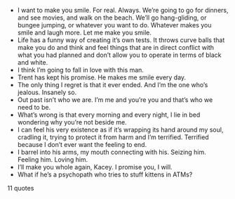  - I want to make you smile. For real. Always. We’re going to go for dinners, and see movies, and walk on the beach. We’ll go hang-gliding, or bungee jumping, or whatever you want to do. Whatever makes you smile and laugh more. Let me make you smile.
 - Life has a funny way of creating it’s own tests. It throws curve balls that make you do and think and feel things that are in direct conflict with what you had planned and don’t allow you to operate in terms of black and white.
 - I think I’m going to fall in love with this man.
 - Trent has kept his promise. He makes me smile every day.
 - The only thing I regret is that it ever ended. And I’m the one who’s jealous. Insanely so.
 - Out past isn’t who we are. I’m me and you’re you and that’s who we need to be.
 - What’s wrong is that every morning and every night, I lie in bed wondering why you’re not beside me.
 - I can feel his very existence as if it’s wrapping its hand around my soul, cradling it, trying to protect it from harm and I’m terrified. Terrified because I don’t ever want the feeling to end.
 - I barrel into his arms, my mouth connecting with his. Seizing him. Feeling him. Loving him.
 - I’ll make you whole again, Kacey. I promise you, I will.
 - What if he’s a psychopath who tries to stuff kittens in ATMs?

11 quotes